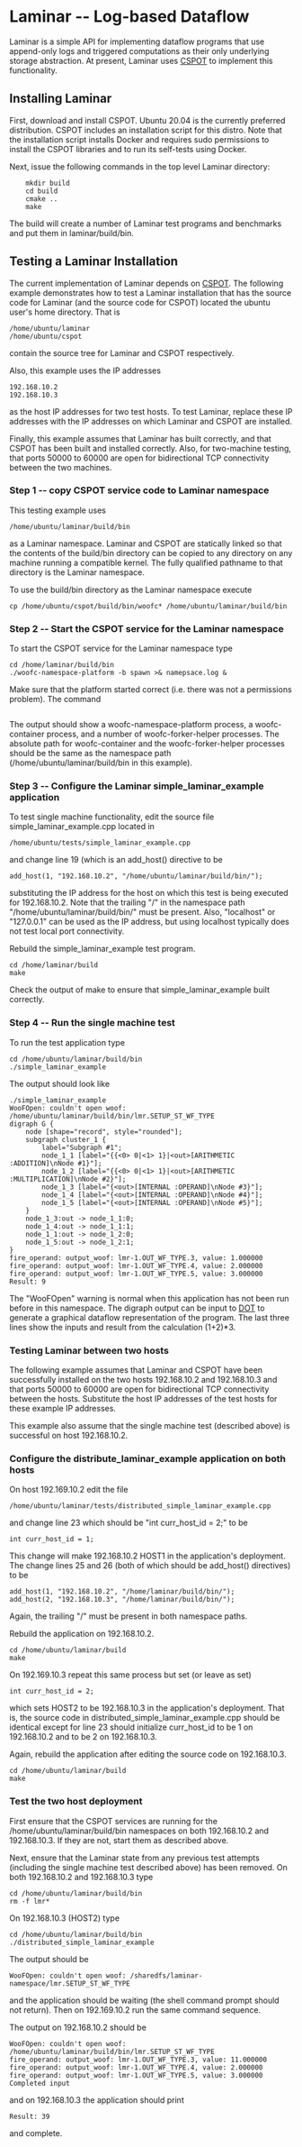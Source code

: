 # Laminar -- Log-based Dataflow

Laminar is a simple API for implementing dataflow programs that use append-only logs and triggered computations as their only underlying storage abstraction.  At present, Laminar uses [CSPOT](https://github.com/MAYHEM-Lab/cspot) to implement this functionality.

## Installing Laminar

First, download and install CSPOT.  Ubuntu 20.04 is the currently preferred distribution.  CSPOT includes an installation script for this distro.  Note that the installation script installs Docker and requires sudo permissions to install the CSPOT libraries and to run its self-tests using Docker.

Next, issue the following commands in the top level Laminar directory:

```
	mkdir build
	cd build
	cmake ..
	make
```
The build will create a number of Laminar test programs and benchmarks and put
them in laminar/build/bin.  

## Testing a Laminar Installation

The current implementation of Laminar depends on
[CSPOT](https://github.com/MAYHEM-Lab/cspot).  The following 
example demonstrates how to test a Laminar installation 
that has the source code for Laminar (and the source code for CSPOT)
located the ubuntu user's home directory.  That is

```
/home/ubuntu/laminar
/home/ubuntu/cspot
```

contain the source tree for Laminar and CSPOT respectively.

Also, this example uses the IP addresses 
```
192.168.10.2
192.168.10.3
```
as the host IP addresses for two test hosts.  To test Laminar, replace these
IP addresses with the IP addresses on which Laminar and CSPOT are installed.

Finally, this example assumes that Laminar has built 
correctly, and that CSPOT has been built and installed correctly.
Also, for two-machine testing, that ports 50000 to 60000 are open for
bidirectional TCP connectivity between the two machines.

### Step 1 -- copy CSPOT service code to Laminar namespace

This testing example uses
```
/home/ubuntu/laminar/build/bin
```
as a Laminar namespace.  Laminar and CSPOT are statically linked so that the
contents of the build/bin directory can be copied to any directory on any
machine running a compatible kernel.  The fully qualified pathname to that
directory is the Laminar namespace.

To use the build/bin directory as the Laminar namespace execute

```
cp /home/ubuntu/cspot/build/bin/woofc* /home/ubuntu/laminar/build/bin
```

### Step 2 -- Start the CSPOT service for the Laminar namespace

To start the CSPOT service for the Laminar namespace type

```
cd /home/laminar/build/bin
./woofc-namespace-platform -b spawn >& namepsace.log &
```
Make sure that the platform started correct (i.e. there was not a permissions
problem).  The command

```ps auxww | grep woofc | grep -v grep
```

The output should show a woofc-namespace-platform process, a woofc-container
process, and a number of woofc-forker-helper processes.  The absolute path for
woofc-container and the woofc-forker-helper processes should be the same as
the namespace path (/home/ubuntu/laminar/build/bin in this example).

### Step 3 -- Configure the Laminar simple\_laminar\_example application

To test single machine functionality, edit the source file
simple\_laminar\_example.cpp located in
```
/home/ubuntu/tests/simple_laminar_example.cpp
```
and change line 19 (which is an add\_host() directive to
be
```
add_host(1, "192.168.10.2", "/home/ubuntu/laminar/build/bin/");
```
substituting the IP address for the host on which this test is being executed
for 192.168.10.2.  Note that the trailing "/" in the namespace path
"/home/ubuntu/laminar/build/bin/" must be present.
Also, "localhost" or "127.0.0.1" can be used as the IP address, but using
localhost typically does not test local port connectivity.

Rebuild the simple\_laminar\_example test program.
```
cd /home/laminar/build
make
```
Check the output of make to ensure that simple\_laminar\_example built correctly.

### Step 4 -- Run the single machine test

To run the test application type
```
cd /home/ubuntu/laminar/build/bin
./simple_laminar_example
```

The output should look like
```
./simple_laminar_example
WooFOpen: couldn't open woof: /home/ubuntu/laminar/build/bin/lmr.SETUP_ST_WF_TYPE
digraph G {
	node [shape="record", style="rounded"];
	subgraph cluster_1 { 
		label="Subgraph #1";
		node_1_1 [label="{{<0> 0|<1> 1}|<out>[ARITHMETIC :ADDITION]\nNode #1}"];
		node_1_2 [label="{{<0> 0|<1> 1}|<out>[ARITHMETIC :MULTIPLICATION]\nNode #2}"];
		node_1_3 [label="{<out>[INTERNAL :OPERAND]\nNode #3}"];
		node_1_4 [label="{<out>[INTERNAL :OPERAND]\nNode #4}"];
		node_1_5 [label="{<out>[INTERNAL :OPERAND]\nNode #5}"];
	}
	node_1_3:out -> node_1_1:0;
	node_1_4:out -> node_1_1:1;
	node_1_1:out -> node_1_2:0;
	node_1_5:out -> node_1_2:1;
}
fire_operand: output_woof: lmr-1.OUT_WF_TYPE.3, value: 1.000000
fire_operand: output_woof: lmr-1.OUT_WF_TYPE.4, value: 2.000000
fire_operand: output_woof: lmr-1.OUT_WF_TYPE.5, value: 3.000000
Result: 9
```

The "WooFOpen" warning is normal when this application has not been run
before in this namespace.  The digraph output can be input to
[DOT](https://graphviz.org/download/)
to generate a graphical dataflow representation of the program.   The last three lines
show the inputs and result from the calculation (1+2)*3.  

### Testing Laminar between two hosts

The following example assumes that Laminar and CSPOT have been successfully
installed on the two hosts 192.168.10.2 and 192.168.10.3 and that ports 50000
to 60000 are open for bidirectional TCP connectivity between the hosts.
Substitute the host IP addresses of the test hosts for these example IP
addresses.

This example also assume that the single machine test (described above) is
successful on host 192.168.10.2.

### Configure the distribute\_laminar\_example application on both hosts

On host 192.169.10.2 edit the file
```
/home/ubuntu/laminar/tests/distributed_simple_laminar_example.cpp
```
and change line 23 which should be "int curr\_host\_id = 2;"
to be
```
int curr_host_id = 1;
```
This change will make 192.168.10.2 HOST1 in the application's deployment.  The
change lines 25 and 26 (both of which should be add_host() directives) to be
```
add_host(1, "192.168.10.2", "/home/laminar/build/bin/");
add_host(2, "192.168.10.3", "/home/laminar/build/bin/");
```
Again, the trailing "/" must be present in both namespace paths.

Rebuild the application on 192.168.10.2.
```
cd /home/ubuntu/laminar/build
make
```

On 192.169.10.3 repeat this same process but set (or leave as set)
```
int curr_host_id = 2;
```
which sets HOST2 to be 192.168.10.3 in the application's deployment.
That is, the source code in distributed\_simple\_laminar\_example.cpp
should be identical except for line 23 should initialize curr\_host\_id to be
1 on 192.168.10.2 and to be 2 on 192.168.10.3.

Again, rebuild the application after editing the source code on 192.168.10.3.
```
cd /home/ubuntu/laminar/build
make
```

### Test the two host deployment

First ensure that the CSPOT services are running for the
/home/ubuntu/laminar/build/bin namespaces on both 192.168.10.2 and
192.168.10.3.  If they are not, start them as described above.

Next, ensure that the Laminar state from any previous test attempts (including
the single machine test described above) has been
removed.  On both 192.168.10.2 and 192.168.10.3 type
```
cd /home/ubuntu/laminar/build/bin
rm -f lmr*
```

On 192.168.10.3 (HOST2) type
```
cd /home/ubuntu/laminar/build/bin
./distributed_simple_laminar_example
```
The output should be
```
WooFOpen: couldn't open woof: /sharedfs/laminar-namespace/lmr.SETUP_ST_WF_TYPE
```
and the application should be waiting (the shell command prompt should not
return).  Then on 192.169.10.2 
run the same command sequence.

The output on 192.168.10.2 should be
```
WooFOpen: couldn't open woof: /home/ubuntu/laminar/build/bin/lmr.SETUP_ST_WF_TYPE
fire_operand: output_woof: lmr-1.OUT_WF_TYPE.3, value: 11.000000
fire_operand: output_woof: lmr-1.OUT_WF_TYPE.4, value: 2.000000
fire_operand: output_woof: lmr-1.OUT_WF_TYPE.5, value: 3.000000
Completed input 
```
and on 192.168.10.3 the application should print
```
Result: 39
```
and complete.


 
